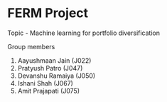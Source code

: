 # FERM Project

Topic - Machine learning for portfolio diversification 

Group members 
1. Aayushmaan Jain (J022)
2. Pratyush Patro (J047)
3. Devanshu Ramaiya (J050)
4. Ishani Shah (J067)
5. Amit Prajapati (J075)